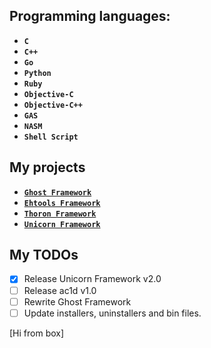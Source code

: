 ## Programming languages:

* **`C`**
* **`C++`**
* **`Go`**
* **`Python`**
* **`Ruby`**
* **`Objective-C`**
* **`Objective-C++`**
* **`GAS`**
* **`NASM`**
* **`Shell Script`**

## My projects

* [**`Ghost Framework`**](https://github.com/EntySec/ghost)
* [**`Ehtools Framework`**](https://github.com/entynetproject/ehtools)
* [**`Thoron Framework`**](https://github.com/EntySec/thoron)
* [**`Unicorn Framework`**](https://github.com/EntySec/unicorn)

## My TODOs

- [x] Release Unicorn Framework v2.0
- [ ] Release ac1d v1.0
- [ ] Rewrite Ghost Framework
- [ ] Update installers, uninstallers and bin files.

[Hi from box]
